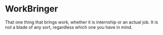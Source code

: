 # WorkBringer
That one thing that brings work, whether it is internship or an actual job. It is not a blade of any sort, regardless which one you have in mind.
